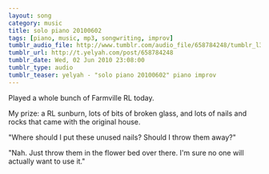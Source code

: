 ```yaml
---
layout: song
category: music
title: solo piano 20100602
tags: [piano, music, mp3, songwriting, improv]
tumblr_audio_file: http://www.tumblr.com/audio_file/658784248/tumblr_l3f7ir4EyN1qzo4ep
tumblr_url: http://t.yelyah.com/post/658784248
tumblr_date: Wed, 02 Jun 2010 23:08:00
tumblr_type: audio
tumblr_teaser: yelyah - "solo piano 20100602" piano improv
---
```

Played a whole bunch of Farmville RL today.

My prize: a RL sunburn, lots of bits of broken glass, and lots of nails and rocks that came with the original house.

"Where should I put these unused nails? Should I throw them away?"

"Nah. Just throw them in the flower bed over there. I'm sure no one will actually want to use it."
